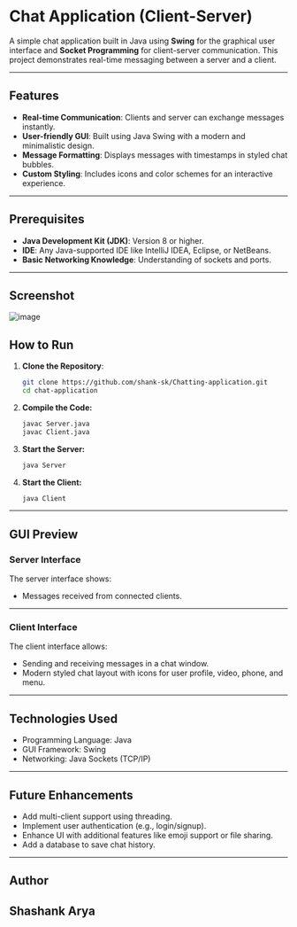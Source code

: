 # Chat Application (Client-Server)

A simple chat application built in Java using **Swing** for the graphical user interface and **Socket Programming** for client-server communication. This project demonstrates real-time messaging between a server and a client.

---

## Features
- **Real-time Communication**: Clients and server can exchange messages instantly.
- **User-friendly GUI**: Built using Java Swing with a modern and minimalistic design.
- **Message Formatting**: Displays messages with timestamps in styled chat bubbles.
- **Custom Styling**: Includes icons and color schemes for an interactive experience.

---

## Prerequisites
- **Java Development Kit (JDK)**: Version 8 or higher.
- **IDE**: Any Java-supported IDE like IntelliJ IDEA, Eclipse, or NetBeans.
- **Basic Networking Knowledge**: Understanding of sockets and ports.

---
## Screenshot
![image](https://github.com/user-attachments/assets/3449258d-33b5-4b0f-8f76-d50f578a6429)


## How to Run

1. **Clone the Repository**:
    ```bash
    git clone https://github.com/shank-sk/Chatting-application.git
    cd chat-application
2. **Compile the Code:**
    ```bash
    javac Server.java
    javac Client.java
3. **Start the Server:**
    ```bash
    java Server
4. **Start the Client:**
    ```bash
    java Client
---
## GUI Preview
### Server Interface
The server interface shows:
- Messages received from connected clients.
---
### Client Interface
The client interface allows:
- Sending and receiving messages in a chat window.
- Modern styled chat layout with icons for user profile, video, phone, and menu.
---

## Technologies Used
- Programming Language: Java
- GUI Framework: Swing
- Networking: Java Sockets (TCP/IP)
---
## Future Enhancements
- Add multi-client support using threading.
- Implement user authentication (e.g., login/signup).
- Enhance UI with additional features like emoji support or file sharing.
- Add a database to save chat history.
---
## Author
  ## Shashank Arya
